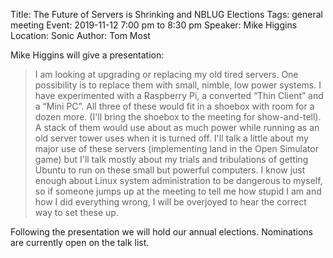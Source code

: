 Title: The Future of Servers is Shrinking and NBLUG Elections
Tags: general meeting
Event: 2019-11-12 7:00 pm to 8:30 pm
Speaker: Mike Higgins
Location: Sonic
Author: Tom Most

Mike Higgins will give a presentation:

> I am looking at upgrading or replacing my old tired servers. One possibility is to replace them with small, nimble, low power systems. I have experimented with a Raspberry Pi, a converted “Thin Client” and a “Mini PC”. All three of these would fit in a shoebox with room for a dozen more. (I'll bring the shoebox to the meeting for show-and-tell). A stack of them would use about as much power while running as an old server tower uses when it is turned off. I'll talk a little about my major use of these servers (implementing land in the Open Simulator game) but I'll talk mostly about my trials and tribulations of getting Ubuntu to run on these small but powerful computers. I know just enough about Linux system administration to be dangerous to myself, so if someone jumps up at the meeting to tell me how stupid I am and how I did everything wrong, I will be overjoyed to hear the correct way to set these up.

Following the presentation we will hold our annual elections.
Nominations are currently open on the talk list.
